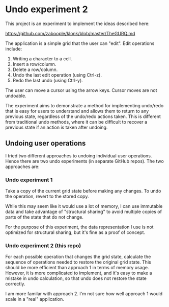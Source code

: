 # Undo experiment 2

This project is an experiment to implement the ideas described here:

https://github.com/zaboople/klonk/blob/master/TheGURQ.md

The application is a simple grid that the user can "edit". Edit operations include:

1. Writing a character to a cell.
2. Insert a row/column.
3. Delete a row/column.
4. Undo the last edit operation (using Ctrl-z).
5. Redo the last undo (using Ctrl-y).

The user can move a cursor using the arrow keys. Cursor moves are not undoable.

The experiment aims to demonstrate a method for implementing undo/redo that is
easy for users to understand and allows them to return to any previous state,
regardless of the undo/redo actions taken. This is different from traditional
undo methods, where it can be difficult to recover a previous state if an action
is taken after undoing.

## Undoing user operations

I tried two different approaches to undoing individual user operations. Hence
there are two undo experiments (in separate GitHub repos). The two approaches
are:

### Undo experiment 1

Take a copy of the current grid state before making any changes. To undo the
operation, revert to the stored copy.
   
While this may seem like it would use a lot of memory, I can use immutable data
and take advantage of "structural sharing" to avoid multiple copies of parts of
the state that do not change.

For the purpose of this experiment, the data representation I use is not
optimized for structural sharing, but it's fine as a proof of concept.

### Undo experiment 2 (this repo)

For each possible operation that changes the grid state, calculate the sequence
of operations needed to restore the original grid state. This should be more
efficient than approach 1 in terms of memory usage. However, it is more
complicated to implement, and it's easy to make a mistake in undo calculation,
so that undo does not restore the state correctly.

I am more familar with approach 2. I'm not sure how well approach 1 would scale
in a "real" application.